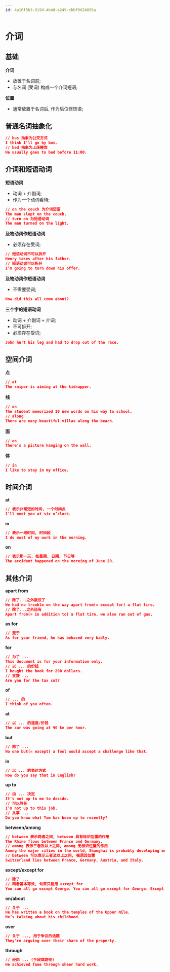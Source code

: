 ```yaml
---
id: 4a16f5b3-019d-4b4d-a249-cbbf0d24895a
---
```


# 介词

## 基础

**介词**

- 放置于名词前;
- 与名词 (受词) 构成一个介词短语;

**位置**

- 通常放置于名词后, 作为后位修饰语;

## 普通名词抽象化

```json
// bus 抽象为公交方式
I think I’ll go by bus.
// bed 抽象为上床睡觉
He usually goes to bed before 11:00.
```

## 介词和短语动词

**短语动词**

- 动词 + 介副词;
- 作为一个动词看待;

```json
// on the couch 为介词短语
The man slept on the couch.
// turn on 为短语动词
The man turned on the light.
```

**及物动词作短语动词**

- 必须存在受词;

```json
// 短语动词不可以拆开
Henry takes after his father.
// 短语动词可以拆开
I’m going to turn down his offer.
```

**及物动词作短语动词**

- 不需要受词;

```json
How did this all come about?
```

**三个字的短语动词**

- 动词 + 介副词 + 介词;
- 不可拆开;
- 必须存在受词;

```json
John hurt his leg and had to drop out of the race.
```

## 空间介词

**点**

```json
// at
The sniper is aiming at the kidnapper.
```

**线**

```json
// on
The student memorized 10 new words on his way to school.
// along
There are many beautiful villas along the beach.
```

**面**

```json
// on
There’s a picture hanging on the wall.
```

**体**

```json
// in
I like to stay in my office.
```

## 时间介词

**at**

```json
// 表示非常短的时间, 一个时间点
I’ll meet you at six o’clock.
```

**in**

```json
// 表示一段时间, 时间段
I do most of my work in the morning.
```

**on**

```json
// 表示那一天, 如星期, 日期, 节日等
The accident happened on the morning of June 20.
```

## 其他介词

**apart from**

```json
// 除了...之外就没了
We had no trouble on the way apart from(= except for) a flat tire.
// 除了...之外还有
Apart from(= in addition to) a flat tire, we also ran out of gas.
```

**as for**

```json
// 至于
As for your friend, he has behaved very badly.
```

**for**

```json
// 为了 ...
This document is for your information only.
// 以 ... 的价钱
I bought the book for 200 dollars.
// 支援 ...
Are you for the tax cut?
```

**of**

```json
// ... 的
I think of you often.
```

**at**

```json
// 以 ... 的速度/价钱
The car was going at 90 km per hour.
```

**but**

```json
// 除了 ...
No one but(= except) a fool would accept a challenge like that.
```

**in**

```json
// 以 ... 的表达方式
How do you say that in English?
```

**up to**

```json
// 由 ... 决定
It’s not up to me to decide.
// 可以胜任
I’m not up to this job.
// 从事 ...
Do you know what Tom has been up to recently?
```

**between/among**

```json
// between 表示两者之间, between 具有标识位置的作用
The Rhine flows between France and Germany.
// among 表示三者及以上之间, among 无标识位置的作用
Among the major cities in the world, Shanghai is probably developing most rapidly.
// between 可以表示三者及以上之间, 强调其位置
Switzerland lies between France, Germany, Austria, and Italy.
```

**except/except for**

```json
// 除了 ...
// 两者基本等效, 句首只能用 except for
You can all go except George. You can all go except for George. Except for George, you can all go.
```

**on/about**

```json
// 关于 ...
He has written a book on the temples of the Upper Nile.
He’s talking about his childhood.
```

**over**

```json
// 关于 ..., 用于争议的话题
They're arguing over their share of the property.
```

**through**

```json
// 经由 ... (手段或路径)
He achieved fame through sheer hard work.
```
